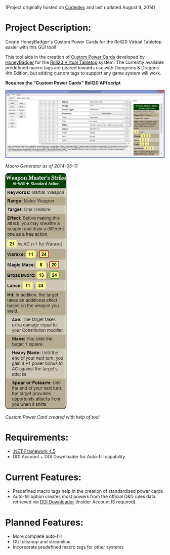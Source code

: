 (Project originally hosted on [Codeplex](https://r20cpcmg.codeplex.com/) and last updated August 9, 2014)

# Project Description:
Create HoneyBadger's Custom Power Cards for the Roll20 Virtual Tabletop easier with this GUI tool!

This tool aids in the creation of [Custom Power Cards](https://wiki.roll20.net/Custom_Power_Cards) developed by [HoneyBadger](https://app.roll20.net/users/48576/honeybadger) for the [Roll20 Virtual Tabletop](roll20.net) system.  The currently available predefined macro tags are geared towards use with Dungeons & Dragons 4th Edition, but adding custom tags to support any game system will work.

**Requires the "Custom Power Cards" Roll20 API script**

![](https://github.com/prbarcelon/r20cpcmg/blob/master/wiki/Home_r20cpcmg.png)

_Macro Generator as of 2014-05-11_

![](https://github.com/prbarcelon/r20cpcmg/blob/master/wiki/Home_wms.png)

_Custom Power Card created with help of tool_

# Requirements:
* [.NET Framework 4.5](http://www.microsoft.com/en-us/download/details.aspx?id=30653)
* DDI Account + DDI Downloader for Auto-fill capability

# Current Features:
* Predefined macro tags help in the creation of standardized power cards
* Auto-fill option creates most powers from the official D&D rules data retrieved via [DDI Downloader](https://code.google.com/p/ddidownloader/) (Insider Account IS required).

# Planned Features:
* More complete auto-fill
* GUI cleanup and streamline
* Incorporate predefined macro tags for other systems